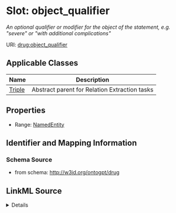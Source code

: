 # Slot: object_qualifier
_An optional qualifier or modifier for the object of the statement, e.g. "severe" or "with additional complications"_


URI: [drug:object_qualifier](http://w3id.org/ontogpt/drug/object_qualifier)



<!-- no inheritance hierarchy -->




## Applicable Classes

| Name | Description |
| --- | --- |
[Triple](Triple.md) | Abstract parent for Relation Extraction tasks






## Properties

* Range: [NamedEntity](NamedEntity.md)







## Identifier and Mapping Information







### Schema Source


* from schema: http://w3id.org/ontogpt/drug




## LinkML Source

<details>
```yaml
name: object_qualifier
description: An optional qualifier or modifier for the object of the statement, e.g.
  "severe" or "with additional complications"
from_schema: http://w3id.org/ontogpt/drug
rank: 1000
alias: object_qualifier
owner: Triple
domain_of:
- Triple
range: NamedEntity

```
</details>